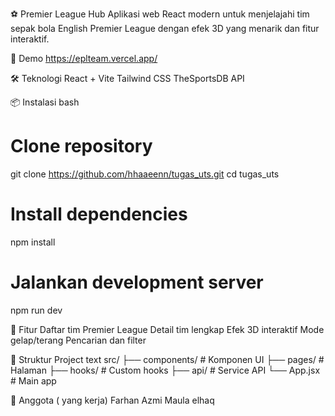 ⚽ Premier League Hub
Aplikasi web React modern untuk menjelajahi tim sepak bola English Premier League dengan efek 3D yang menarik dan fitur interaktif.

🚀 Demo
https://eplteam.vercel.app/

🛠️ Teknologi
React + Vite
Tailwind CSS
TheSportsDB API

📦 Instalasi
bash
# Clone repository
git clone https://github.com/hhaaeenn/tugas_uts.git
cd tugas_uts

# Install dependencies
npm install

# Jalankan development server
npm run dev

🎯 Fitur
Daftar tim Premier League
Detail tim lengkap
Efek 3D interaktif
Mode gelap/terang
Pencarian dan filter

📁 Struktur Project
text
src/
├── components/   # Komponen UI
├── pages/        # Halaman
├── hooks/        # Custom hooks
├── api/          # Service API
└── App.jsx       # Main app

👥 Anggota ( yang kerja)
Farhan Azmi
Maula elhaq

